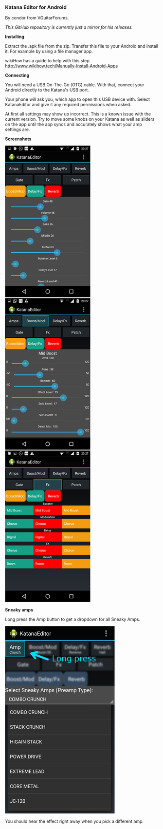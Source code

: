 ### Katana Editor for Android

By condor from VGuitarForums.

_This GitHub repository is currently just a mirror for his releases._

**Installing**

Extract the .apk file from the zip. Transfer this file to your Android and install it.
For example by using a file manager app.

wikiHow has a guide to help with this step. http://www.wikihow.tech/Manually-Install-Android-Apps

**Connecting**

You will need a USB On-The-Go (OTG) cable.
With that, connect your Android directly to the Katana's USB port.

Your phone will ask you, which app to open this USB device with.
Select KatanaEditor and give it any required permissions when asked.

At first all settings may show up incorrect. This is a known issue with the current version.
Try to move some knobs on your Katana as well as sliders on the app until the app syncs and accurately shows what your amp settings are.

**Screenshots**

![](img/ss-panel.png) ![](img/ss-boostmod.png) ![](img/ss-fx.png)

**Sneaky amps**

Long press the Amp button to get a dropdown for all Sneaky Amps.

![](img/ss-sneakyamps.png)

You should hear the effect right away when you pick a different amp.